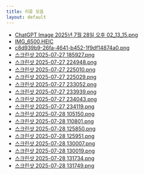 ```yaml
---
title: 리류 모음
layout: default
---
```


<ul>
  <li><a href="{{ '/tmp-review/post1-2/ChatGPT Image 2025년 7월 28일 오후 02_13_15.png' | relative_url }}">ChatGPT Image 2025년 7월 28일 오후 02_13_15.png</a></li>
  <li><a href="{{ '/tmp-review/post1-2/IMG_6500.HEIC' | relative_url }}">IMG_6500.HEIC</a></li>
  <li><a href="{{ '/tmp-review/post1-2/c8d939b9-26fa-4641-b452-1f9df14874a0.png' | relative_url }}">c8d939b9-26fa-4641-b452-1f9df14874a0.png</a></li>
  <li><a href="{{ '/tmp-review/post1-2/스크린샷 2025-07-27 185927.png' | relative_url }}">스크린샷 2025-07-27 185927.png</a></li>
  <li><a href="{{ '/tmp-review/post1-2/스크린샷 2025-07-27 224948.png' | relative_url }}">스크린샷 2025-07-27 224948.png</a></li>
  <li><a href="{{ '/tmp-review/post1-2/스크린샷 2025-07-27 225010.png' | relative_url }}">스크린샷 2025-07-27 225010.png</a></li>
  <li><a href="{{ '/tmp-review/post1-2/스크린샷 2025-07-27 225029.png' | relative_url }}">스크린샷 2025-07-27 225029.png</a></li>
  <li><a href="{{ '/tmp-review/post1-2/스크린샷 2025-07-27 233052.png' | relative_url }}">스크린샷 2025-07-27 233052.png</a></li>
  <li><a href="{{ '/tmp-review/post1-2/스크린샷 2025-07-27 233939.png' | relative_url }}">스크린샷 2025-07-27 233939.png</a></li>
  <li><a href="{{ '/tmp-review/post1-2/스크린샷 2025-07-27 234043.png' | relative_url }}">스크린샷 2025-07-27 234043.png</a></li>
  <li><a href="{{ '/tmp-review/post1-2/스크린샷 2025-07-27 234119.png' | relative_url }}">스크린샷 2025-07-27 234119.png</a></li>
  <li><a href="{{ '/tmp-review/post1-2/스크린샷 2025-07-28 105150.png' | relative_url }}">스크린샷 2025-07-28 105150.png</a></li>
  <li><a href="{{ '/tmp-review/post1-2/스크린샷 2025-07-28 110801.png' | relative_url }}">스크린샷 2025-07-28 110801.png</a></li>
  <li><a href="{{ '/tmp-review/post1-2/스크린샷 2025-07-28 125850.png' | relative_url }}">스크린샷 2025-07-28 125850.png</a></li>
  <li><a href="{{ '/tmp-review/post1-2/스크린샷 2025-07-28 125951.png' | relative_url }}">스크린샷 2025-07-28 125951.png</a></li>
  <li><a href="{{ '/tmp-review/post1-2/스크린샷 2025-07-28 130007.png' | relative_url }}">스크린샷 2025-07-28 130007.png</a></li>
  <li><a href="{{ '/tmp-review/post1-2/스크린샷 2025-07-28 130019.png' | relative_url }}">스크린샷 2025-07-28 130019.png</a></li>
  <li><a href="{{ '/tmp-review/post1-2/스크린샷 2025-07-28 131734.png' | relative_url }}">스크린샷 2025-07-28 131734.png</a></li>
  <li><a href="{{ '/tmp-review/post1-2/스크린샷 2025-07-28 131749.png' | relative_url }}">스크린샷 2025-07-28 131749.png</a></li>
</ul>
